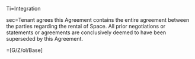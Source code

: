 Ti=Integration

sec=Tenant agrees this Agreement contains the entire agreement between the parties regarding the rental of Space. All prior negotiations or statements or agreements are conclusively deemed to have been superseded by this Agreement.

=[G/Z/ol/Base]
